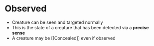 # Observed
* Creature can be seen and targeted normally
* This is the state of a creature that has been detected via a **precise sense**
*  A creature may be [[Concealed]] even if observed